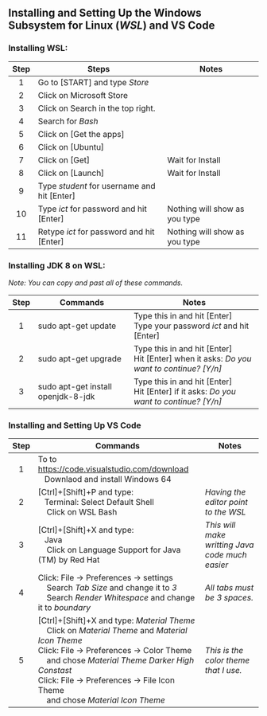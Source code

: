 

## Installing and Setting Up the Windows Subsystem for Linux (_WSL_) and VS Code

### Installing WSL:

| Step | Steps                                       |  Notes                        |
|:----:|---------------------------------------------|-------------------------------|
| 1    | Go to [START] and type _Store_              |                               |
| 2    | Click on Microsoft Store                    |                               |
| 3    | Click on Search in the top right.           |                               |
| 4    | Search for _Bash_                           |                               |
| 5    | Click on [Get the apps]                     |                               |
| 6    | Click on [Ubuntu]                           |                               |
| 7    | Click on [Get]                              | Wait for Install              |
| 8    | Click on [Launch]                           | Wait for Install              |
| 9    | Type _student_ for username and hit [Enter] |                               |
| 10   | Type _ict_ for password and hit [Enter]     | Nothing will show as you type |
| 11   | Retype _ict_ for password and hit [Enter]   | Nothing will show as you type |

### Installing JDK 8 on WSL:

_Note: You can copy and past all of these commands._

| Step | Commands                           |  Notes                               |
|:----:|------------------------------------|--------------------------------------|
| 1    | sudo apt-get update                | Type this in and hit [Enter]<br />Type your password _ict_ and hit [Enter]  |
| 2    | sudo apt-get upgrade               | Type this in and hit [Enter]<br />Hit [Enter] when it asks: _Do you want to continue? [Y/n]_  |
| 3    | sudo apt-get install openjdk-8-jdk | Type this in and hit [Enter]<br />Hit [Enter] if it asks: _Do you want to continue? [Y/n]_  |

### Installing and Setting Up VS Code

| Step | Commands                         |  Notes                               |
|:----:|----------------------------------|--------------------------------------|
| 1    | To to https://code.visualstudio.com/download <br /> &nbsp;&nbsp;&nbsp;Downlaod and install Windows 64 |                           |
| 2    | [Ctrl]+[Shift]+P and type: <br /> &nbsp;&nbsp;&nbsp;Terminal: Select Default Shell <br /> &nbsp;&nbsp;&nbsp; Click on WSL Bash | _Having the editor point to the WSL_ |
| 3    | [Ctrl]+[Shift]+X and type: <br /> &nbsp;&nbsp;&nbsp;Java <br /> &nbsp;&nbsp;&nbsp; Click on Language Support for Java (TM) by Red Hat | _This will make writting Java code much easier_ |
| 4    | Click: File &#x2192; Preferences &#x2192; settings <br /> &nbsp;&nbsp;&nbsp; Search _Tab Size_ and change it to _3_ <br /> &nbsp;&nbsp;&nbsp; Search _Render Whitespace_ and change it to _boundary_ | _All tabs must be 3 spaces._ |
| 5    | [Ctrl]+[Shift]+X and type: _Material Theme_ <br /> &nbsp;&nbsp;&nbsp; Click on _Material Theme_ and _Material Icon Theme_ <br /> Click: File &#x2192; Preferences &#x2192; Color Theme <br /> &nbsp;&nbsp;&nbsp; and chose _Material Theme Darker High Constast_ <br /> Click: File &#x2192; Preferences &#x2192; File Icon Theme <br /> &nbsp;&nbsp;&nbsp; and chose _Material Icon Theme_ | _This is the color theme that I use._

